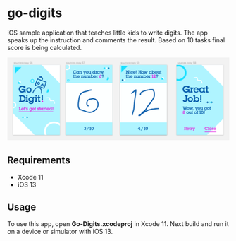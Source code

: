 # go-digits
iOS sample application that teaches little kids to write digits. The app speaks up the instruction and comments the result.
Based on 10 tasks final score is being calculated.

<p align="center">
  <img src="Screenshots/app_screens.png" width="800"/>
</p>

## Requirements
- Xcode 11
- iOS 13

## Usage
To use this app, open **Go-Digits.xcodeproj** in Xcode 11.
Next build and run it on a device or simulator with iOS 13.
